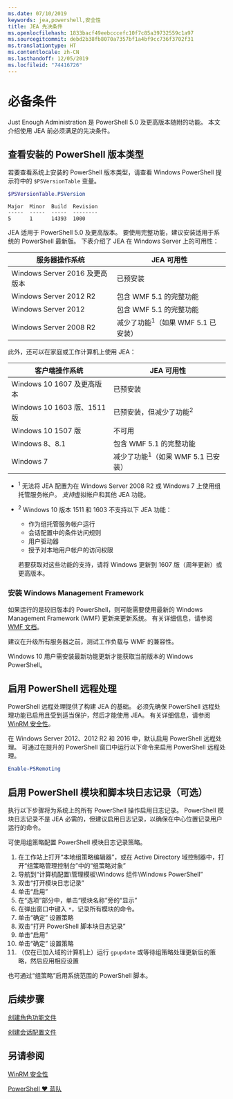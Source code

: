 ```yaml
---
ms.date: 07/10/2019
keywords: jea,powershell,安全性
title: JEA 先决条件
ms.openlocfilehash: 1833bacf49eebcccefc10f7c85a39732559c1a97
ms.sourcegitcommit: debd2b38fb8070a7357bf1a4bf9cc736f3702f31
ms.translationtype: HT
ms.contentlocale: zh-CN
ms.lasthandoff: 12/05/2019
ms.locfileid: "74416726"
---
```

# <a name="prerequisites"></a>必备条件

Just Enough Administration 是 PowerShell 5.0 及更高版本随附的功能。 本文介绍使用 JEA 前必须满足的先决条件。


## <a name="check-which-version-of-powershell-is-installed"></a>查看安装的 PowerShell 版本类型

若要查看系统上安装的 PowerShell 版本类型，请查看 Windows PowerShell 提示符中的 `$PSVersionTable` 变量。

```powershell
$PSVersionTable.PSVersion
```

```Output
Major  Minor  Build  Revision
-----  -----  -----  --------
5      1      14393  1000
```

JEA 适用于 PowerShell 5.0 及更高版本。 要使用完整功能，建议安装适用于系统的 PowerShell 最新版。 下表介绍了 JEA 在 Windows Server 上的可用性：

| 服务器操作系统 |                JEA 可用性                |
| ----------------------- | ---------------------------------------------- |
| Windows Server 2016 及更高版本    | 已预安装                                   |
| Windows Server 2012 R2  | 包含 WMF 5.1 的完整功能                |
| Windows Server 2012     | 包含 WMF 5.1 的完整功能                |
| Windows Server 2008 R2  | 减少了功能<sup>1</sup>（如果 WMF 5.1 已安装） |

此外，还可以在家庭或工作计算机上使用 JEA：

| 客户端操作系统 |                   JEA 可用性                   |
| ----------------------- | ---------------------------------------------------- |
| Windows 10 1607 及更高版本        | 已预安装                                         |
| Windows 10 1603 版、1511 版   | 已预安装，但减少了功能<sup>2</sup> |
| Windows 10 1507 版         | 不可用                                        |
| Windows 8、8.1          | 包含 WMF 5.1 的完整功能                      |
| Windows 7               | 减少了功能<sup>1</sup>（如果 WMF 5.1 已安装）       |

- <sup>1</sup> 无法将 JEA 配置为在 Windows Server 2008 R2 或 Windows 7 上使用组托管服务帐户。 *支持*虚拟帐户和其他 JEA 功能。

- <sup>2</sup> Windows 10 版本 1511 和 1603 不支持以下 JEA 功能：

  - 作为组托管服务帐户运行
  - 会话配置中的条件访问规则
  - 用户驱动器
  - 授予对本地用户帐户的访问权限

  若要获取对这些功能的支持，请将 Windows 更新到 1607 版（周年更新）或更高版本。

### <a name="install-windows-management-framework"></a>安装 Windows Management Framework

如果运行的是较旧版本的 PowerShell，则可能需要使用最新的 Windows Management Framework (WMF) 更新来更新系统。 有关详细信息，请参阅 [WMF 文档](/powershell/scripting/wmf/overview)。

建议在升级所有服务器之前，测试工作负载与 WMF 的兼容性。

Windows 10 用户需安装最新功能更新才能获取当前版本的 Windows PowerShell。

## <a name="enable-powershell-remoting"></a>启用 PowerShell 远程处理

PowerShell 远程处理提供了构建 JEA 的基础。 必须先确保 PowerShell 远程处理功能已启用且受到适当保护，然后才能使用 JEA。 有关详细信息，请参阅 [WinRM 安全性](/powershell/scripting/learn/remoting/winrmsecurity)。

在 Windows Server 2012、2012 R2 和 2016 中，默认启用 PowerShell 远程处理。 可通过在提升的 PowerShell 窗口中运行以下命令来启用 PowerShell 远程处理。

```powershell
Enable-PSRemoting
```

## <a name="enable-powershell-module-and-script-block-logging-optional"></a>启用 PowerShell 模块和脚本块日志记录（可选）

执行以下步骤将为系统上的所有 PowerShell 操作启用日志记录。 PowerShell 模块日志记录不是 JEA 必需的，但建议启用日志记录，以确保在中心位置记录用户运行的命令。

可使用组策略配置 PowerShell 模块日志记录策略。

1. 在工作站上打开“本地组策略编辑器”，或在 Active Directory 域控制器中，打开“组策略管理控制台”中的“组策略对象”
2. 导航到“计算机配置\\管理模板\\Windows 组件\\Windows PowerShell” 
3. 双击“打开模块日志记录” 
4. 单击“启用” 
5. 在“选项”部分中，单击“模块名称”旁的“显示” 
6. 在弹出窗口中键入 `*`，记录所有模块的命令。
7. 单击“确定”  设置策略
8. 双击“打开 PowerShell 脚本块日志记录” 
9. 单击“启用” 
10. 单击“确定”  设置策略
11. （仅在已加入域的计算机上）运行 `gpupdate` 或等待组策略处理更新后的策略，然后应用相应设置

也可通过“组策略”启用系统范围的 PowerShell 脚本。

## <a name="next-steps"></a>后续步骤

[创建角色功能文件](role-capabilities.md)

[创建会话配置文件](session-configurations.md)

## <a name="see-also"></a>另请参阅

[WinRM 安全性](/powershell/scripting/learn/remoting/winrmsecurity)

[PowerShell ♥ 蓝队](https://devblogs.microsoft.com/powershell/powershell-the-blue-team/)
